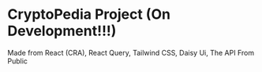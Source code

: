 # CryptoPedia Project (On Development!!!)

Made from React (CRA), React Query, Tailwind CSS, Daisy Ui, The API From Public
